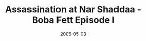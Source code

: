 ---
mission_id: assassin
slug: "assassination-at-nar-shaddaa-boba-fett-episode-i"
editorsChoice: 
title: "Assassination at Nar Shaddaa - Boba Fett Episode I"
authors: 
    - "Barry Brien"
date: 2006-05-03
filename: "assassin.zip"
description: "You play the part of Boba Fett. You have just been hired by your long time client Jabba The Hutt
to take care of some business in the city of Nar Shaddaa. It seems an arrogant young relative of his named Priga has been
muscling in on Jabba's trade. Priga's been making quite a name for himself on the Smugglers Moon, and Jabba is not happy. 
Rather than share his trade with Priga, Jabba has decided that the galaxy isn't big enough for the both of them. Jabba has 
hired you to assassinate Priga the Hutt."
cover:
levelReplaced:	JABSHIP
difficulty: yes
bm:	yes
fme: yes
wax: yes
three_do: yes
voc: yes
gmd: no
vue: yes
lfd: yes
base: "New level from scratch" 
editors: "WDFUSE 2.00"

---
